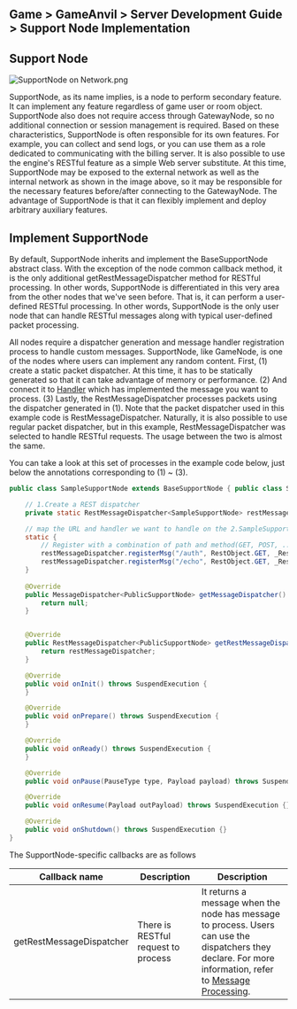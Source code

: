 ## Game > GameAnvil > Server Development Guide > Support Node Implementation



## Support Node

![SupportNode on Network.png](https://static.toastoven.net/prod_gameanvil/images/node_supportnode_on_network.png)

SupportNode, as its name implies, is a node to perform secondary feature. It can implement any feature regardless of game user or room object. SupportNode also does not require access through GatewayNode, so no additional connection or session management is required. Based on these characteristics, SupportNode is often responsible for its own features. For example, you can collect and send logs, or you can use them as a role dedicated to communicating with the billing server. It is also possible to use the engine's RESTful feature as a simple Web server substitute. At this time, SupportNode may be exposed to the external network as well as the internal network as shown in the image above, so it may be responsible for the necessary features before/after connecting to the GatewayNode. The advantage of SupportNode is that it can flexibly implement and deploy arbitrary auxiliary features.



## Implement SupportNode

By default, SupportNode inherits and implement the BaseSupportNode abstract class. With the exception of the node common callback method, it is the only additional getRestMessageDispatcher method for RESTful processing. In other words, SupportNode is differentiated in this very area from the other nodes that we've seen before. That is, it can perform a user-defined RESTful processing. In other words, SupportNode is the only user node that can handle RESTful messages along with typical user-defined packet processing.

All nodes require a dispatcher generation and message handler registration process to handle custom messages. SupportNode, like GameNode, is one of the nodes where users can implement any random content.  First, (1) create a static packet dispatcher. At this time, it has to be statically generated so that it can take advantage of memory or performance. (2) And connect it to [Handler](server-impl-07-message-handling.md#11) which has implemented the message you want to process. (3) Lastly, the RestMessageDispatcher processes packets using the dispatcher generated in (1). Note that the packet dispatcher used in this example code is RestMessageDispatcher. Naturally, it is also possible to use regular packet dispatcher, but in this example, RestMessageDispatcher was selected to handle RESTful requests. The usage between the two is almost the same.

You can take a look at this set of processes in the example code below, just below the annotations corresponding to (1) ~ (3).

```java
public class SampleSupportNode extends BaseSupportNode { public class SampleSupportNode extends BaseSupportNode {

    // 1.Create a REST dispatcher
    private static RestMessageDispatcher<SampleSupportNode> restMessageDispatcher = new RestMessageDispatcher<>();

    // map the URL and handler we want to handle on the 2.SampleSupportNode
    static {
        // Register with a combination of path and method(GET, POST, ...).
        restMessageDispatcher.registerMsg("/auth", RestObject.GET, _RestAuthReq.class);
        restMessageDispatcher.registerMsg("/echo", RestObject.GET, _RestEchoReq.class);
    }
    
    @Override
    public MessageDispatcher<PublicSupportNode> getMessageDispatcher() {
        return null;
    }


    @Override
    public RestMessageDispatcher<PublicSupportNode> getRestMessageDispatcher() {
        return restMessageDispatcher;
    }

    @Override
    public void onInit() throws SuspendExecution {
    }

    @Override
    public void onPrepare() throws SuspendExecution {
    }

    @Override
    public void onReady() throws SuspendExecution {
    }

    @Override
    public void onPause(PauseType type, Payload payload) throws SuspendExecution {}

    @Override
    public void onResume(Payload outPayload) throws SuspendExecution {}

    @Override
    public void onShutdown() throws SuspendExecution {}
}
```

The SupportNode-specific callbacks are as follows


| Callback name  | Description                       | Description                                                                                                                                                                                                             |
| ------------ | ---------------------------- | ------------------------------------------------------------------------------------------------------------------------------------------------------------------------------------------------------------------ |
| getRestMessageDispatcher | There is RESTful request to process | It returns a message when the node has message to process. Users can use the dispatchers they declare. For more information, refer to [Message Processing](./server-impl-07-message-handling#13-getMessageDispatcher). |
